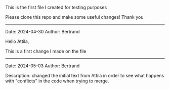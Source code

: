 This is the first file I created for testing purposes

Please clone this repo and make some useful changes!
Thank you

---
Date: 2024-04-30
Author: Bertrand

Hello Attila,

This is a first change I made on the file

---
Date: 2024-05-03
Author: Bertrand

Description: changed the initial text from Attila in order to see what happens with "conflicts" in the code when trying to merge.
